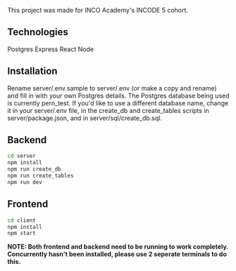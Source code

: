 This project was made for INCO Academy's INCODE 5 cohort.

## Technologies

Postgres
Express
React
Node

## Installation

Rename server/.env.sample to server/.env (or make a copy and rename) and fill in with your own Postgres details. The Postgres database being used is currently pern_test. If you'd like to use a different database name, change it in your server/.env file, in the create_db and create_tables scripts in server/package.json, and in server/sql/create_db.sql.

## Backend

```bash
cd server
npm install
npm run create_db
npm run create_tables
npm run dev
```

## Frontend

```bash
cd client
npm install
npm start
```

**NOTE: Both frontend and backend need to be running to work completely. Concurrently hasn't been installed, please use 2 seperate terminals to do this.**